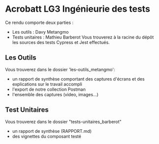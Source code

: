 # Acrobatt LG3 Ingénieurie des tests

Ce rendu comporte deux parties :
- Les outils : Davy Metangmo 
- Tests unitaires : Mathieu Barberot
Vous trouverez à la racine du dépôt les sources des tests Cypress et Jest effectués. 


## Les Outils 

Vous trouverez dans le dossier 'les-outils_metangmo':
- un rapport de synthèse comportant des captures d'écrans et des explications sur le travail accompli
- l'export de notre collection Postman
- l'ensemble des captures (video, images...)


## Test Unitaires
Vous trouverez dans le dossier "tests-unitaires_barberot"
- un rapport de synthèse (RAPPORT.md)
- des vignettes du composant testé

